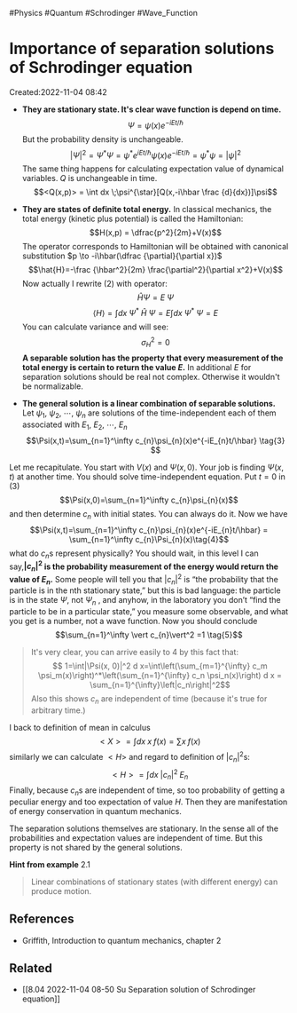 
#Physics
#Quantum
#Schrodinger
#Wave_Function

# Importance of separation solutions of Schrodinger equation
Created:2022-11-04 08:42

- **They are stationary state. It's clear wave function is depend on time.**$$\Psi = \psi(x)e^{-iEt/\hbar}$$ But the probability density is unchangeable.
$$\lvert\Psi\rvert^2=\Psi^{*}\Psi=\psi^{*} e^{iEt/\hbar}\psi(x)e^{-iEt/\hbar}=\psi^{*}\psi=\vert \psi \vert^{2}$$
   The same thing happens for calculating expectation value of dynamical variables. $Q$ is unchangeable in time.
$$<Q(x,p)> = \int dx \;\psi^{\star}[Q(x,-i\hbar \frac {d}{dx})]\psi$$

- **They are states of definite total energy.** In classical mechanics, the total energy (kinetic plus potential) is called the Hamiltonian: $$H(x,p) = \dfrac{p^2}{2m}+V(x)$$ The operator corresponds to Hamiltonian will be obtained with canonical substitution  $p \to -i\hbar(\dfrac {\partial}{\partial x})$
$$\hat{H}=-\frac {\hbar^2}{2m} \frac{\partial^2}{\partial x^2}+V(x)$$
Now  actually I rewrite $(2)$ with operator: $$\hat{H} \Psi=E\;\Psi \tag{3}$$
$$\langle H \rangle = \int dx \; \Psi^*\; \hat{H}\; \Psi =E \int dx \;\Psi^*\;\Psi=E$$
You can calculate variance and will see:
$$\sigma_{H}^2=0$$
**A separable solution has the property that every measurement of the total energy is certain to return the value $E$.** In additional $E$ for separation solutions should be real not complex. Otherwise it wouldn't be normalizable.

- **The general solution is a linear combination of separable solutions.** Let $\psi_{1}$, $\psi_{2}$, $\cdots$, $\psi_{n}$ are solutions of the time-independent each of them associated with $E_{1}$, $E_{2}$, $\cdots$, $E_{n}$
$$\Psi(x,t)=\sum_{n=1}^\infty c_{n}\psi_{n}(x)e^{-iE_{n}t/\hbar} \tag{3} $$

Let me recapitulate. You start with $V(x)$ and $\Psi(x,0)$. Your job is finding $\Psi(x,t)$ at another time. You should solve time-independent equation. Put $t=0$ in $(3)$ 
$$\Psi(x,0)=\sum_{n=1}^\infty c_{n}\psi_{n}(x)$$
and then determine $c_{n}$ with initial states. You can always do it. Now we have
$$\Psi(x,t)=\sum_{n=1}^\infty c_{n}\psi_{n}(x)e^{-iE_{n}t/\hbar}  = \sum_{n=1}^\infty c_{n}\Psi_{n}(x)\tag{4}$$
what do $c_{n}$s represent physically? You should wait, in this level I can say,**$\vert c_{n} \vert ^2$ is the probability measurement of the energy would return the value of $E_{n}$.**  Some people will tell you that $|c_n |^2$ is “the probability that the particle is in the nth stationary state,” but this is bad language: the particle is in the state $\Psi$, not $\Psi_{n}$ , and anyhow, in the laboratory you don’t “find the particle to be in a particular state,” you measure some observable, and what you get is a number, not a wave function. Now you should conclude 
$$\sum_{n=1}^\infty \vert c_{n}\vert^2 =1 \tag{5}$$
>It's very clear, you can arrive easily to $4$ by this fact that:$$
1=\int|\Psi(x, 0)|^2 d x=\int\left(\sum_{m=1}^{\infty} c_m \psi_m(x)\right)^*\left(\sum_{n=1}^{\infty} c_n \psi_n(x)\right) d x = \sum_{n=1}^{\infty}\left|c_n\right|^2$$Also this shows $c_n$ are independent of time (because it's true for arbitrary time.)

I back to definition of mean in calculus
$$<X> = \int dx \;x\;f(x) = \sum x\;f(x)$$
similarly we can calculate $<H>$ and regard to definition of $\vert c_{n} \vert^2$s:
$$<H> = \int dx \; \vert c_{n} \vert^2 \;E_{n}$$
Finally, because $c_{n}$s are independent of time, so too probability of getting a peculiar energy and too expectation of value $H$. Then they are manifestation of energy conservation in quantum mechanics. 

The separation solutions themselves are stationary. In the sense all of the probabilities and expectation values are independent of time. But this property is not shared by the general solutions.

**Hint from example** $2.1$
> Linear combinations of stationary states (with different energy) can produce motion.

## References 

- Griffith, Introduction to quantum mechanics, chapter 2

## Related

- [[8.04 2022-11-04 08-50 Su Separation solution of Schrodinger equation]]



